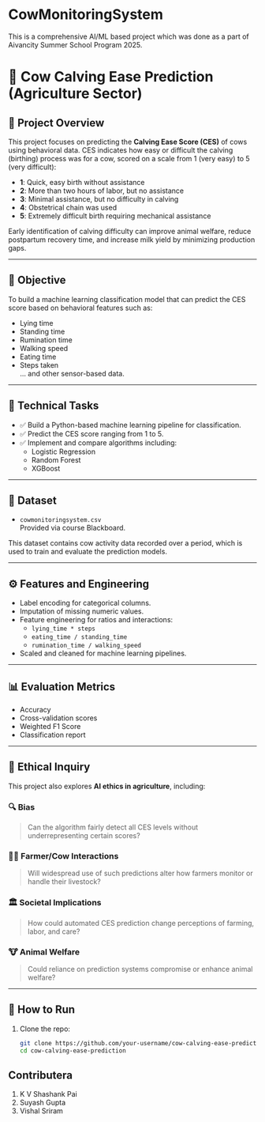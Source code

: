 # CowMonitoringSystem
This is a comprehensive AI/ML based project which was done as a part of Aivancity Summer School Program 2025.

# 🐄 Cow Calving Ease Prediction (Agriculture Sector)

## 📌 Project Overview

This project focuses on predicting the **Calving Ease Score (CES)** of cows using behavioral data. CES indicates how easy or difficult the calving (birthing) process was for a cow, scored on a scale from 1 (very easy) to 5 (very difficult):

- **1**: Quick, easy birth without assistance  
- **2**: More than two hours of labor, but no assistance  
- **3**: Minimal assistance, but no difficulty in calving  
- **4**: Obstetrical chain was used  
- **5**: Extremely difficult birth requiring mechanical assistance  

Early identification of calving difficulty can improve animal welfare, reduce postpartum recovery time, and increase milk yield by minimizing production gaps.

---

## 🧠 Objective

To build a machine learning classification model that can predict the CES score based on behavioral features such as:
- Lying time
- Standing time
- Rumination time
- Walking speed
- Eating time
- Steps taken  
... and other sensor-based data.

---

## 🧪 Technical Tasks

- ✅ Build a Python-based machine learning pipeline for classification.
- ✅ Predict the CES score ranging from 1 to 5.
- ✅ Implement and compare algorithms including:
  - Logistic Regression
  - Random Forest
  - XGBoost

---

## 📁 Dataset

- `cowmonitoringsystem.csv`  
  Provided via course Blackboard.

This dataset contains cow activity data recorded over a period, which is used to train and evaluate the prediction models.

---

## ⚙️ Features and Engineering

- Label encoding for categorical columns.
- Imputation of missing numeric values.
- Feature engineering for ratios and interactions:
  - `lying_time * steps`
  - `eating_time / standing_time`
  - `rumination_time / walking_speed`
- Scaled and cleaned for machine learning pipelines.

---

## 📊 Evaluation Metrics

- Accuracy
- Cross-validation scores
- Weighted F1 Score
- Classification report

---

## 🧭 Ethical Inquiry

This project also explores **AI ethics in agriculture**, including:

### 🔍 Bias
> Can the algorithm fairly detect all CES levels without underrepresenting certain scores?

### 👩‍🌾 Farmer/Cow Interactions
> Will widespread use of such predictions alter how farmers monitor or handle their livestock?

### 🏛️ Societal Implications
> How could automated CES prediction change perceptions of farming, labor, and care?

### 🐮 Animal Welfare
> Could reliance on prediction systems compromise or enhance animal welfare?

---

## 📌 How to Run

1. Clone the repo:
   ```bash
   git clone https://github.com/your-username/cow-calving-ease-prediction.git
   cd cow-calving-ease-prediction

## Contributera
1. K V Shashank Pai
2. Suyash Gupta
3. Vishal Sriram
